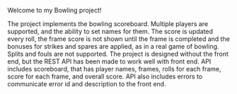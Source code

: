 Welcome to my Bowling project!

The project implements the bowling scoreboard.
Multiple players are supported, and the ability to set names for them.
The score is updated every roll,
the frame score is not shown until the frame is completed and the bonuses for strikes and spares are applied, as in a real game of bowling.
Splits and fouls are not supported.
The project is designed without the front end, but the REST API has been made to work well with front end.
API includes scoreboard, that has player names, frames, rolls for each frame, score for each frame, and overall score.
API also includes errors to communicate error id and description to the front end.
